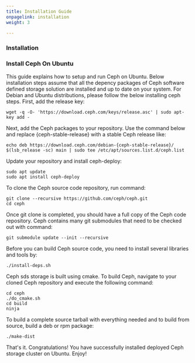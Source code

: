 ```yaml
---
title: Installation Guide
onpagelink: installation
weight: 3

---
```


### **Installation**

### Install Ceph On Ubuntu

This guide explains how to setup and run Ceph on Ubuntu. Below installation steps assume that all the depency packages of Ceph software defined storage solution are installed and up to date on your system. For Debian and Ubuntu distributions, please follow the below installing ceph steps. First, add the release key:

    wget -q -O- 'https://download.ceph.com/keys/release.asc' | sudo apt-key add -

Next, add the Ceph packages to your repository. Use the command below and replace {ceph-stable-release} with a stable Ceph release like:

    echo deb https://download.ceph.com/debian-{ceph-stable-release}/ $(lsb_release -sc) main | sudo tee /etc/apt/sources.list.d/ceph.list

Update your repository and install ceph-deploy:

    sudo apt update
    sudo apt install ceph-deploy

To clone the Ceph source code repository, run command:

    git clone --recursive https://github.com/ceph/ceph.git
    cd ceph

Once git clone is completed, you should have a full copy of the Ceph code repository. Ceph contains many git submodules that need to be checked out with command:

    git submodule update --init --recursive

Before you can build Ceph source code, you need to install several libraries and tools by:

    ./install-deps.sh

Ceph sds storage is built using cmake. To build Ceph, navigate to your cloned Ceph repository and execute the following command:

    cd ceph
    ./do_cmake.sh
    cd build
    ninja

To build a complete source tarball with everything needed and to build from source, build a deb or rpm package:

    ./make-dist

That's it. Congratulations! You have successfully installed deployed Ceph storage cluster on Ubuntu. Enjoy!